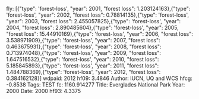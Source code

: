 fly: [{"type": 'forest-loss', "year": 2001, "forest loss": 1.203124163},{"type": 'forest-loss', "year": 2002, "forest loss": 0.78814135},{"type": 'forest-loss', "year": 2003, "forest loss": 2.455057825},{"type": 'forest-loss', "year": 2004, "forest loss": 2.890485604},{"type": 'forest-loss', "year": 2005, "forest loss": 15.44910169},{"type": 'forest-loss', "year": 2006, "forest loss": 3.538971909},{"type": 'forest-loss', "year": 2007, "forest loss": 0.463675931},{"type": 'forest-loss', "year": 2008, "forest loss": 0.713974048},{"type": 'forest-loss', "year": 2009, "forest loss": 1.647516532},{"type": 'forest-loss', "year": 2010, "forest loss": 5.185845893},{"type": 'forest-loss', "year": 2011, "forest loss": 1.484788369},{"type": 'forest-loss', "year": 2012, "forest loss": 0.384162128}]
wdpaid: 2012
hf09: 3.4846
Author: IUCN, UQ and WCS
hfcg: -0.8538
Tags: TEST
fc: 1160.914277
Title: Everglades National Park
Year: 2000
Date: 2000
hf93: 4.3375
